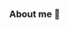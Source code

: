 ### About me 👋

<!--
**ctsangm/ctsangm** is a ✨ _special_ ✨ repository because its `README.md` (this file) appears on your GitHub profile.

Here are some ideas to get you started:

- 🔭 I’m currently working on my personal repo. ...
- 🌱 I’m currently learning source control, build engineering, scripting and system administration...
- 👯 I’m looking to collaborate on home automation and Tesla projects...
- ⚡ Fun fact: I like 80s music....
-->
